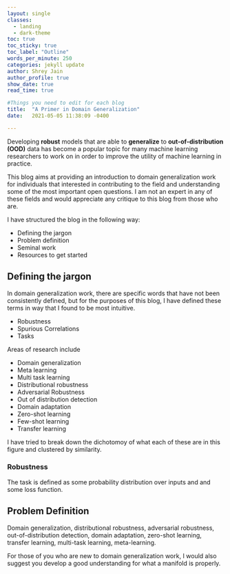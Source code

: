 ```yaml
---
layout: single
classes:
  - landing
  - dark-theme
toc: true
toc_sticky: true
toc_label: "Outline"
words_per_minute: 250
categories: jekyll update
author: Shrey Jain
author_profile: true
show_date: true
read_time: true

#Things you need to edit for each blog
title:  "A Primer in Domain Generalization"
date:   2021-05-05 11:38:09 -0400

---
```

<script type="text/javascript" src="http://cdn.mathjax.org/mathjax/latest/MathJax.js?config=default"></script>

Developing **robust** models that are able to **generalize** to **out-of-distribution (OOD)** data has become a popular topic for many machine learning researchers to work on in order to improve the utility of machine learning in practice.

This blog aims at providing an introduction to domain generalization work for individuals that interested in contributing to the field and understanding some of the most important open questions. I am not an expert in any of these fields and would appreciate any critique to this blog from those who are.

I have structured the blog in the following way:

* Defining the jargon
* Problem definition
* Seminal work
* Resources to get started

## Defining the jargon

In domain generalization work, there are specific words that have not been consistently defined, but for the purposes of this blog, I have defined these terms in way that I found to be most intuitive.

* Robustness
* Spurious Correlations
* Tasks

Areas of research include

* Domain generalization
* Meta learning
* Multi task learning
* Distributional robustness
* Adversarial Robustness
* Out of distribution detection
* Domain adaptation
* Zero-shot learning
* Few-shot learning
* Transfer learning

I have tried to break down the dichotomoy of what each of these are in this figure and clustered by similarity.

### Robustness

The task is defined as some probability distribution over inputs and and some loss function.  

## Problem Definition

Domain generalization, distributional robustness, adversarial robustness, out-of-distribution detection, domain adaptation, zero-shot learning, transfer learning, multi-task learning, meta-learning.

For those of you who are new to domain generalization work, I would also suggest you develop a good understanding for what a manifold is properly. 
